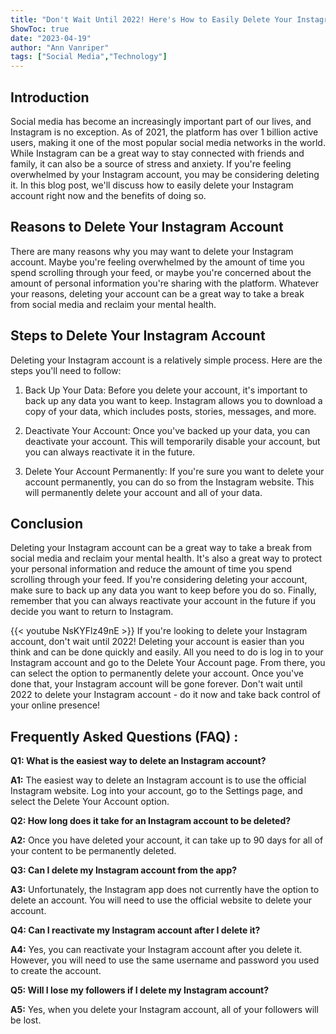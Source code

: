 ```yaml
---
title: "Don't Wait Until 2022! Here's How to Easily Delete Your Instagram Account Right Now!"
ShowToc: true 
date: "2023-04-19"
author: "Ann Vanriper" 
tags: ["Social Media","Technology"]
---
```

## Introduction

Social media has become an increasingly important part of our lives, and Instagram is no exception. As of 2021, the platform has over 1 billion active users, making it one of the most popular social media networks in the world. While Instagram can be a great way to stay connected with friends and family, it can also be a source of stress and anxiety. If you're feeling overwhelmed by your Instagram account, you may be considering deleting it. In this blog post, we'll discuss how to easily delete your Instagram account right now and the benefits of doing so.

## Reasons to Delete Your Instagram Account

There are many reasons why you may want to delete your Instagram account. Maybe you're feeling overwhelmed by the amount of time you spend scrolling through your feed, or maybe you're concerned about the amount of personal information you're sharing with the platform. Whatever your reasons, deleting your account can be a great way to take a break from social media and reclaim your mental health.

## Steps to Delete Your Instagram Account

Deleting your Instagram account is a relatively simple process. Here are the steps you'll need to follow:

1. Back Up Your Data: Before you delete your account, it's important to back up any data you want to keep. Instagram allows you to download a copy of your data, which includes posts, stories, messages, and more.

2. Deactivate Your Account: Once you've backed up your data, you can deactivate your account. This will temporarily disable your account, but you can always reactivate it in the future.

3. Delete Your Account Permanently: If you're sure you want to delete your account permanently, you can do so from the Instagram website. This will permanently delete your account and all of your data.

## Conclusion

Deleting your Instagram account can be a great way to take a break from social media and reclaim your mental health. It's also a great way to protect your personal information and reduce the amount of time you spend scrolling through your feed. If you're considering deleting your account, make sure to back up any data you want to keep before you do so. Finally, remember that you can always reactivate your account in the future if you decide you want to return to Instagram.

{{< youtube NsKYFlz49nE >}} 
If you're looking to delete your Instagram account, don't wait until 2022! Deleting your account is easier than you think and can be done quickly and easily. All you need to do is log in to your Instagram account and go to the Delete Your Account page. From there, you can select the option to permanently delete your account. Once you've done that, your Instagram account will be gone forever. Don't wait until 2022 to delete your Instagram account - do it now and take back control of your online presence!

## Frequently Asked Questions (FAQ) :
**Q1: What is the easiest way to delete an Instagram account?**

**A1:** The easiest way to delete an Instagram account is to use the official Instagram website. Log into your account, go to the Settings page, and select the Delete Your Account option.

**Q2: How long does it take for an Instagram account to be deleted?**

**A2:** Once you have deleted your account, it can take up to 90 days for all of your content to be permanently deleted.

**Q3: Can I delete my Instagram account from the app?**

**A3:** Unfortunately, the Instagram app does not currently have the option to delete an account. You will need to use the official website to delete your account.

**Q4: Can I reactivate my Instagram account after I delete it?**

**A4:** Yes, you can reactivate your Instagram account after you delete it. However, you will need to use the same username and password you used to create the account.

**Q5: Will I lose my followers if I delete my Instagram account?**

**A5:** Yes, when you delete your Instagram account, all of your followers will be lost.


